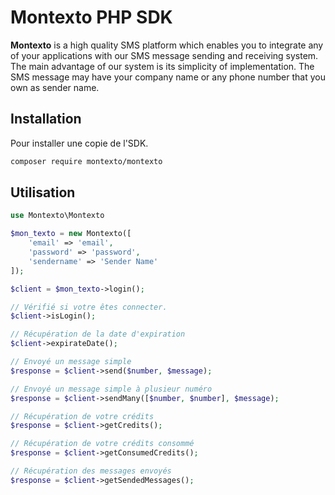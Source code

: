 # Montexto PHP SDK

__Montexto__ is a high quality SMS platform which enables you to integrate any of your applications with our SMS message sending and receiving system. 
The main advantage of our system is its simplicity of implementation. The SMS message may have your company name or any phone number that you own as sender name.

## Installation

Pour installer une copie de l'SDK.

```bash
composer require montexto/montexto
```

## Utilisation

```php
use Montexto\Montexto

$mon_texto = new Montexto([
    'email' => 'email', 
    'password' => 'password', 
    'sendername' => 'Sender Name'
]);

$client = $mon_texto->login();

// Vérifié si votre êtes connecter.
$client->isLogin();

// Récupération de la date d'expiration
$client->expirateDate();

// Envoyé un message simple
$response = $client->send($number, $message);

// Envoyé un message simple à plusieur numéro
$response = $client->sendMany([$number, $number], $message);

// Récupération de votre crédits
$response = $client->getCredits();

// Récupération de votre crédits consommé
$response = $client->getConsumedCredits();

// Récupération des messages envoyés
$response = $client->getSendedMessages();
```